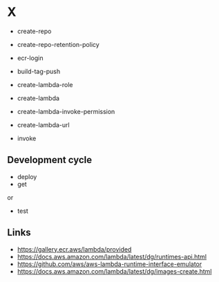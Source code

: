 # X

- create-repo
- create-repo-retention-policy

- ecr-login

- build-tag-push

- create-lambda-role
- create-lambda
- create-lambda-invoke-permission
- create-lambda-url

- invoke

## Development cycle

- deploy
- get

or

- test

## Links

- <https://gallery.ecr.aws/lambda/provided>
- <https://docs.aws.amazon.com/lambda/latest/dg/runtimes-api.html>
- <https://github.com/aws/aws-lambda-runtime-interface-emulator>
- <https://docs.aws.amazon.com/lambda/latest/dg/images-create.html>
